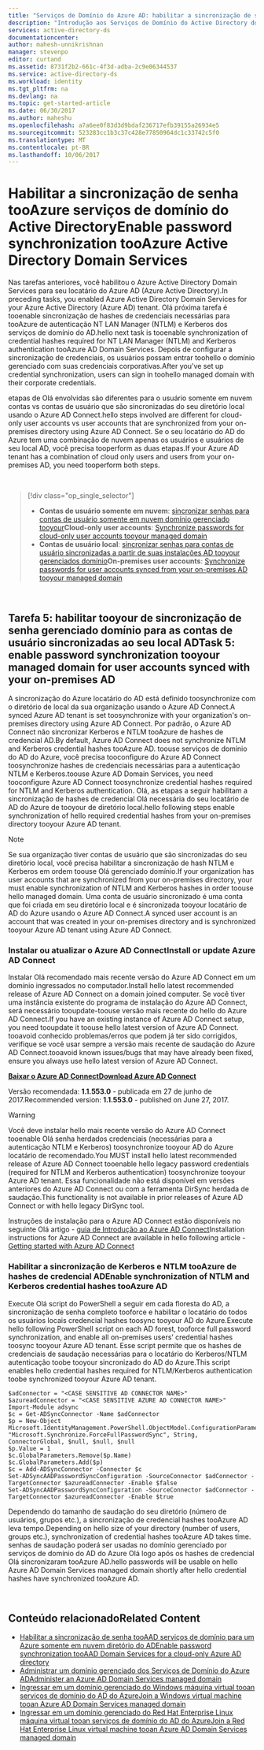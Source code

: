 ```yaml
---
title: "Serviços de Domínio do Azure AD: habilitar a sincronização de senha | Microsoft Docs"
description: "Introdução aos Serviços de Domínio do Active Directory do Azure"
services: active-directory-ds
documentationcenter: 
author: mahesh-unnikrishnan
manager: stevenpo
editor: curtand
ms.assetid: 8731f2b2-661c-4f3d-adba-2c9e06344537
ms.service: active-directory-ds
ms.workload: identity
ms.tgt_pltfrm: na
ms.devlang: na
ms.topic: get-started-article
ms.date: 06/30/2017
ms.author: maheshu
ms.openlocfilehash: a7a6ee0f83d3d9bdaf236717efb39155a26934e5
ms.sourcegitcommit: 523283cc1b3c37c428e77850964dc1c33742c5f0
ms.translationtype: MT
ms.contentlocale: pt-BR
ms.lasthandoff: 10/06/2017
---
```

# <a name="enable-password-synchronization-tooazure-active-directory-domain-services"></a><span data-ttu-id="d8940-103">Habilitar a sincronização de senha tooAzure serviços de domínio do Active Directory</span><span class="sxs-lookup"><span data-stu-id="d8940-103">Enable password synchronization tooAzure Active Directory Domain Services</span></span>
<span data-ttu-id="d8940-104">Nas tarefas anteriores, você habilitou o Azure Active Directory Domain Services para seu locatário do Azure AD (Azure Active Directory).</span><span class="sxs-lookup"><span data-stu-id="d8940-104">In preceding tasks, you enabled Azure Active Directory Domain Services for your Azure Active Directory (Azure AD) tenant.</span></span> <span data-ttu-id="d8940-105">Olá próxima tarefa é tooenable sincronização de hashes de credenciais necessárias para tooAzure de autenticação NT LAN Manager (NTLM) e Kerberos dos serviços de domínio do AD.</span><span class="sxs-lookup"><span data-stu-id="d8940-105">hello next task is tooenable synchronization of credential hashes required for NT LAN Manager (NTLM) and Kerberos authentication tooAzure AD Domain Services.</span></span> <span data-ttu-id="d8940-106">Depois de configurar a sincronização de credenciais, os usuários possam entrar toohello o domínio gerenciado com suas credenciais corporativas.</span><span class="sxs-lookup"><span data-stu-id="d8940-106">After you've set up credential synchronization, users can sign in toohello managed domain with their corporate credentials.</span></span>

<span data-ttu-id="d8940-107">etapas de Olá envolvidas são diferentes para o usuário somente em nuvem contas vs contas de usuário que são sincronizadas do seu diretório local usando o Azure AD Connect.</span><span class="sxs-lookup"><span data-stu-id="d8940-107">hello steps involved are different for cloud-only user accounts vs user accounts that are synchronized from your on-premises directory using Azure AD Connect.</span></span> <span data-ttu-id="d8940-108">Se o seu locatário do AD do Azure tem uma combinação de nuvem apenas os usuários e usuários de seu local AD, você precisa tooperform as duas etapas.</span><span class="sxs-lookup"><span data-stu-id="d8940-108">If your Azure AD tenant has a combination of cloud only users and users from your on-premises AD, you need tooperform both steps.</span></span>

<br>

> [!div class="op_single_selector"]
> * <span data-ttu-id="d8940-109">**Contas de usuário somente em nuvem**: [sincronizar senhas para contas de usuário somente em nuvem domínio gerenciado tooyour](active-directory-ds-getting-started-password-sync.md)</span><span class="sxs-lookup"><span data-stu-id="d8940-109">**Cloud-only user accounts**: [Synchronize passwords for cloud-only user accounts tooyour managed domain](active-directory-ds-getting-started-password-sync.md)</span></span>
> * <span data-ttu-id="d8940-110">**Contas de usuário local**: [sincronizar senhas para contas de usuário sincronizadas a partir de suas instalações AD tooyour gerenciados domínio](active-directory-ds-getting-started-password-sync-synced-tenant.md)</span><span class="sxs-lookup"><span data-stu-id="d8940-110">**On-premises user accounts**: [Synchronize passwords for user accounts synced from your on-premises AD tooyour managed domain](active-directory-ds-getting-started-password-sync-synced-tenant.md)</span></span>
>
>

<br>

## <a name="task-5-enable-password-synchronization-tooyour-managed-domain-for-user-accounts-synced-with-your-on-premises-ad"></a><span data-ttu-id="d8940-111">Tarefa 5: habilitar tooyour de sincronização de senha gerenciado domínio para as contas de usuário sincronizadas ao seu local AD</span><span class="sxs-lookup"><span data-stu-id="d8940-111">Task 5: enable password synchronization tooyour managed domain for user accounts synced with your on-premises AD</span></span>
<span data-ttu-id="d8940-112">A sincronização do Azure locatário do AD está definido toosynchronize com o diretório de local da sua organização usando o Azure AD Connect.</span><span class="sxs-lookup"><span data-stu-id="d8940-112">A synced Azure AD tenant is set toosynchronize with your organization's on-premises directory using Azure AD Connect.</span></span> <span data-ttu-id="d8940-113">Por padrão, o Azure AD Connect não sincronizar Kerberos e NTLM tooAzure de hashes de credencial AD.</span><span class="sxs-lookup"><span data-stu-id="d8940-113">By default, Azure AD Connect does not synchronize NTLM and Kerberos credential hashes tooAzure AD.</span></span> <span data-ttu-id="d8940-114">toouse serviços de domínio do AD do Azure, você precisa tooconfigure do Azure AD Connect toosynchronize hashes de credenciais necessárias para a autenticação NTLM e Kerberos.</span><span class="sxs-lookup"><span data-stu-id="d8940-114">toouse Azure AD Domain Services, you need tooconfigure Azure AD Connect toosynchronize credential hashes required for NTLM and Kerberos authentication.</span></span> <span data-ttu-id="d8940-115">Olá, as etapas a seguir habilitam a sincronização de hashes de credencial Olá necessária do seu locatário de AD do Azure de tooyour de diretório local.</span><span class="sxs-lookup"><span data-stu-id="d8940-115">hello following steps enable synchronization of hello required credential hashes from your on-premises directory tooyour Azure AD tenant.</span></span>

> [!NOTE]
> <span data-ttu-id="d8940-116">Se sua organização tiver contas de usuário que são sincronizadas do seu diretório local, você precisa habilitar a sincronização de hash NTLM e Kerberos em ordem toouse Olá gerenciado domínio.</span><span class="sxs-lookup"><span data-stu-id="d8940-116">If your organization has user accounts that are synchronized from your on-premises directory, your must enable synchronization of NTLM and Kerberos hashes in order toouse hello managed domain.</span></span> <span data-ttu-id="d8940-117">Uma conta de usuário sincronizado é uma conta que foi criada em seu diretório local e é sincronizada tooyour locatário de AD do Azure usando o Azure AD Connect.</span><span class="sxs-lookup"><span data-stu-id="d8940-117">A synced user account is an account that was created in your on-premises directory and is synchronized tooyour Azure AD tenant using Azure AD Connect.</span></span>
>
>

### <a name="install-or-update-azure-ad-connect"></a><span data-ttu-id="d8940-118">Instalar ou atualizar o Azure AD Connect</span><span class="sxs-lookup"><span data-stu-id="d8940-118">Install or update Azure AD Connect</span></span>
<span data-ttu-id="d8940-119">Instalar Olá recomendado mais recente versão do Azure AD Connect em um domínio ingressados no computador.</span><span class="sxs-lookup"><span data-stu-id="d8940-119">Install hello latest recommended release of Azure AD Connect on a domain joined computer.</span></span> <span data-ttu-id="d8940-120">Se você tiver uma instância existente do programa de instalação do Azure AD Connect, será necessário tooupdate-toouse versão mais recente do hello do Azure AD Connect.</span><span class="sxs-lookup"><span data-stu-id="d8940-120">If you have an existing instance of Azure AD Connect setup, you need tooupdate it toouse hello latest version of Azure AD Connect.</span></span> <span data-ttu-id="d8940-121">tooavoid conhecido problemas/erros que podem já ter sido corrigidos, verifique se você usar sempre a versão mais recente de saudação do Azure AD Connect.</span><span class="sxs-lookup"><span data-stu-id="d8940-121">tooavoid known issues/bugs that may have already been fixed, ensure you always use hello latest version of Azure AD Connect.</span></span>

<span data-ttu-id="d8940-122">**[Baixar o Azure AD Connect](http://www.microsoft.com/download/details.aspx?id=47594)**</span><span class="sxs-lookup"><span data-stu-id="d8940-122">**[Download Azure AD Connect](http://www.microsoft.com/download/details.aspx?id=47594)**</span></span>

<span data-ttu-id="d8940-123">Versão recomendada: **1.1.553.0** - publicada em 27 de junho de 2017.</span><span class="sxs-lookup"><span data-stu-id="d8940-123">Recommended version: **1.1.553.0** - published on June 27, 2017.</span></span>

> [!WARNING]
> <span data-ttu-id="d8940-124">Você deve instalar hello mais recente versão do Azure AD Connect tooenable Olá senha herdados credenciais (necessárias para a autenticação NTLM e Kerberos) toosynchronize tooyour AD do Azure locatário de recomendado.</span><span class="sxs-lookup"><span data-stu-id="d8940-124">You MUST install hello latest recommended release of Azure AD Connect tooenable hello legacy password credentials (required for NTLM and Kerberos authentication) toosynchronize tooyour Azure AD tenant.</span></span> <span data-ttu-id="d8940-125">Essa funcionalidade não está disponível em versões anteriores do Azure AD Connect ou com a ferramenta DirSync herdada de saudação.</span><span class="sxs-lookup"><span data-stu-id="d8940-125">This functionality is not available in prior releases of Azure AD Connect or with hello legacy DirSync tool.</span></span>
>
>

<span data-ttu-id="d8940-126">Instruções de instalação para o Azure AD Connect estão disponíveis no seguinte Olá artigo - [guia de Introdução ao Azure AD Connect](../active-directory/active-directory-aadconnect.md)</span><span class="sxs-lookup"><span data-stu-id="d8940-126">Installation instructions for Azure AD Connect are available in hello following article - [Getting started with Azure AD Connect](../active-directory/active-directory-aadconnect.md)</span></span>

### <a name="enable-synchronization-of-ntlm-and-kerberos-credential-hashes-tooazure-ad"></a><span data-ttu-id="d8940-127">Habilitar a sincronização de Kerberos e NTLM tooAzure de hashes de credencial AD</span><span class="sxs-lookup"><span data-stu-id="d8940-127">Enable synchronization of NTLM and Kerberos credential hashes tooAzure AD</span></span>
<span data-ttu-id="d8940-128">Execute Olá script do PowerShell a seguir em cada floresta do AD, a sincronização de senha completo tooforce e habilitar o locatário do todos os usuários locais credencial hashes toosync tooyour AD do Azure.</span><span class="sxs-lookup"><span data-stu-id="d8940-128">Execute hello following PowerShell script on each AD forest, tooforce full password synchronization, and enable all on-premises users’ credential hashes toosync tooyour Azure AD tenant.</span></span> <span data-ttu-id="d8940-129">Esse script permite que os hashes de credenciais de saudação necessárias para o locatário do Kerberos/NTLM autenticação toobe tooyour sincronizado do AD do Azure.</span><span class="sxs-lookup"><span data-stu-id="d8940-129">This script enables hello credential hashes required for NTLM/Kerberos authentication toobe synchronized tooyour Azure AD tenant.</span></span>

```
$adConnector = "<CASE SENSITIVE AD CONNECTOR NAME>"  
$azureadConnector = "<CASE SENSITIVE AZURE AD CONNECTOR NAME>"  
Import-Module adsync  
$c = Get-ADSyncConnector -Name $adConnector  
$p = New-Object Microsoft.IdentityManagement.PowerShell.ObjectModel.ConfigurationParameter "Microsoft.Synchronize.ForceFullPasswordSync", String, ConnectorGlobal, $null, $null, $null
$p.Value = 1  
$c.GlobalParameters.Remove($p.Name)  
$c.GlobalParameters.Add($p)  
$c = Add-ADSyncConnector -Connector $c  
Set-ADSyncAADPasswordSyncConfiguration -SourceConnector $adConnector -TargetConnector $azureadConnector -Enable $false   
Set-ADSyncAADPasswordSyncConfiguration -SourceConnector $adConnector -TargetConnector $azureadConnector -Enable $true  
```

<span data-ttu-id="d8940-130">Dependendo do tamanho de saudação do seu diretório (número de usuários, grupos etc.), a sincronização de credencial hashes tooAzure AD leva tempo.</span><span class="sxs-lookup"><span data-stu-id="d8940-130">Depending on hello size of your directory (number of users, groups etc.), synchronization of credential hashes tooAzure AD takes time.</span></span> <span data-ttu-id="d8940-131">senhas de saudação poderá ser usadas no domínio gerenciado por serviços de domínio do AD do Azure Olá logo após os hashes de credencial Olá sincronizaram tooAzure AD.</span><span class="sxs-lookup"><span data-stu-id="d8940-131">hello passwords will be usable on hello Azure AD Domain Services managed domain shortly after hello credential hashes have synchronized tooAzure AD.</span></span>

<br>

## <a name="related-content"></a><span data-ttu-id="d8940-132">Conteúdo relacionado</span><span class="sxs-lookup"><span data-stu-id="d8940-132">Related Content</span></span>
* [<span data-ttu-id="d8940-133">Habilitar a sincronização de senha tooAAD serviços de domínio para um Azure somente em nuvem diretório do AD</span><span class="sxs-lookup"><span data-stu-id="d8940-133">Enable password synchronization tooAAD Domain Services for a cloud-only Azure AD directory</span></span>](active-directory-ds-getting-started-password-sync.md)
* [<span data-ttu-id="d8940-134">Administrar um domínio gerenciado dos Serviços de Domínio do Azure AD</span><span class="sxs-lookup"><span data-stu-id="d8940-134">Administer an Azure AD Domain Services managed domain</span></span>](active-directory-ds-admin-guide-administer-domain.md)
* [<span data-ttu-id="d8940-135">Ingressar em um domínio gerenciado do Windows máquina virtual tooan serviços de domínio do AD do Azure</span><span class="sxs-lookup"><span data-stu-id="d8940-135">Join a Windows virtual machine tooan Azure AD Domain Services managed domain</span></span>](active-directory-ds-admin-guide-join-windows-vm.md)
* [<span data-ttu-id="d8940-136">Ingressar em um domínio gerenciado do Red Hat Enterprise Linux máquina virtual tooan serviços de domínio do AD do Azure</span><span class="sxs-lookup"><span data-stu-id="d8940-136">Join a Red Hat Enterprise Linux virtual machine tooan Azure AD Domain Services managed domain</span></span>](active-directory-ds-admin-guide-join-rhel-linux-vm.md)

